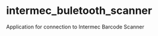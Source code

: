 intermec_buletooth_scanner
==========================

Application for connection to Intermec Barcode Scanner
